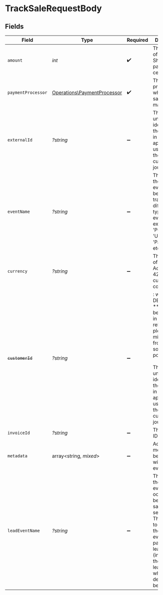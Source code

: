 # TrackSaleRequestBody


## Fields

| Field                                                                                                                                                                                                                                      | Type                                                                                                                                                                                                                                       | Required                                                                                                                                                                                                                                   | Description                                                                                                                                                                                                                                | Example                                                                                                                                                                                                                                    |
| ------------------------------------------------------------------------------------------------------------------------------------------------------------------------------------------------------------------------------------------ | ------------------------------------------------------------------------------------------------------------------------------------------------------------------------------------------------------------------------------------------ | ------------------------------------------------------------------------------------------------------------------------------------------------------------------------------------------------------------------------------------------ | ------------------------------------------------------------------------------------------------------------------------------------------------------------------------------------------------------------------------------------------ | ------------------------------------------------------------------------------------------------------------------------------------------------------------------------------------------------------------------------------------------ |
| `amount`                                                                                                                                                                                                                                   | *int*                                                                                                                                                                                                                                      | :heavy_check_mark:                                                                                                                                                                                                                         | The amount of the sale. Should be passed in cents.                                                                                                                                                                                         |                                                                                                                                                                                                                                            |
| `paymentProcessor`                                                                                                                                                                                                                         | [Operations\PaymentProcessor](../../Models/Operations/PaymentProcessor.md)                                                                                                                                                                 | :heavy_check_mark:                                                                                                                                                                                                                         | The payment processor via which the sale was made.                                                                                                                                                                                         |                                                                                                                                                                                                                                            |
| `externalId`                                                                                                                                                                                                                               | *?string*                                                                                                                                                                                                                                  | :heavy_minus_sign:                                                                                                                                                                                                                         | This is the unique identifier for the customer in the client's app. This is used to track the customer's journey.                                                                                                                          |                                                                                                                                                                                                                                            |
| `eventName`                                                                                                                                                                                                                                | *?string*                                                                                                                                                                                                                                  | :heavy_minus_sign:                                                                                                                                                                                                                         | The name of the sale event. It can be used to track different types of event for example 'Purchase', 'Upgrade', 'Payment', etc.                                                                                                            | Purchase                                                                                                                                                                                                                                   |
| `currency`                                                                                                                                                                                                                                 | *?string*                                                                                                                                                                                                                                  | :heavy_minus_sign:                                                                                                                                                                                                                         | The currency of the sale. Accepts ISO 4217 currency codes.                                                                                                                                                                                 |                                                                                                                                                                                                                                            |
| ~~`customerId`~~                                                                                                                                                                                                                           | *?string*                                                                                                                                                                                                                                  | :heavy_minus_sign:                                                                                                                                                                                                                         | : warning: ** DEPRECATED **: This will be removed in a future release, please migrate away from it as soon as possible.<br/><br/>This is the unique identifier for the customer in the client's app. This is used to track the customer's journey. |                                                                                                                                                                                                                                            |
| `invoiceId`                                                                                                                                                                                                                                | *?string*                                                                                                                                                                                                                                  | :heavy_minus_sign:                                                                                                                                                                                                                         | The invoice ID of the sale.                                                                                                                                                                                                                |                                                                                                                                                                                                                                            |
| `metadata`                                                                                                                                                                                                                                 | array<string, *mixed*>                                                                                                                                                                                                                     | :heavy_minus_sign:                                                                                                                                                                                                                         | Additional metadata to be stored with the sale event.                                                                                                                                                                                      |                                                                                                                                                                                                                                            |
| `leadEventName`                                                                                                                                                                                                                            | *?string*                                                                                                                                                                                                                                  | :heavy_minus_sign:                                                                                                                                                                                                                         | The name of the lead event that occurred before the sale (case-sensitive). This is used to associate the sale event with a particular lead event (instead of the latest lead event, which is the default behavior).                        | Cloned template 1481267                                                                                                                                                                                                                    |